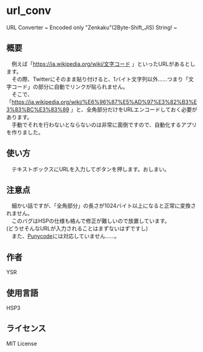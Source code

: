 # url_conv
URL Converter ~ Encoded only "Zenkaku"(2Byte-Shift_JIS) String! ~

## 概要
　例えば「https://ja.wikipedia.org/wiki/文字コード 」といったURLがあるとします。  
　その際、Twitterにそのまま貼り付けると、1バイト文字列以外……つまり「文字コード」の部分に自動でリンクが貼られません。  
　そこで、「https://ja.wikipedia.org/wiki/%E6%96%87%E5%AD%97%E3%82%B3%E3%83%BC%E3%83%89 」と、全角部分だけをURLエンコードしておく必要があります。  
　手動でそれを行わないとならないのは非常に面倒ですので、自動化するアプリを作りました。

## 使い方
　テキストボックスにURLを入力してボタンを押します。おしまい。

## 注意点
　細かい話ですが、「全角部分」の長さが1024バイト以上になると正常に変換されません。  
　このバグはHSPの仕様も絡んで修正が難しいので放置しています。  
(どうせそんなURLが入力されることはまずないはずですし)  
　また、[Punycode](https://ja.wikipedia.org/wiki/Punycode)には対応していません……。

## 作者
YSR

## 使用言語
HSP3

## ライセンス
MIT License
